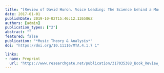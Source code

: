 ```yaml
---
title: "[Review of David Huron. Voice Leading: The Science behind a Musical Art]"
date: 2017-01-01
publishDate: 2019-10-02T15:46:12.126586Z
authors: [admin]
publication_types: ["2"]
abstract: ""
featured: false
publication: "*Music Theory & Analysis*"
doi: "https://doi.org/10.11116/MTA.4.1.7 1"

links:
- name: Preprint
  url: "https://www.researchgate.net/publication/317035388_Book_Review_David_HURON_Voice_Leading_The_Science_behind_a_Musical_Art"
---
```

